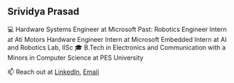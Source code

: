 ## Srividya Prasad

💻 Hardware Systems Engineer at Microsoft
Past: Robotics Engineer Intern at Ati Motors
      Hardware Engineer Intern at Microsoft
      Embedded Intern at AI and Robotics Lab, IISc
🎓 B.Tech in Electronics and Communication with a Minors in Computer Science at PES University

📫 Reach out at
  [LinkedIn](https://www.linkedin.com/in/srividyaprasad/), [Email](mailto:srividyaprasad3@gmail.com)          
